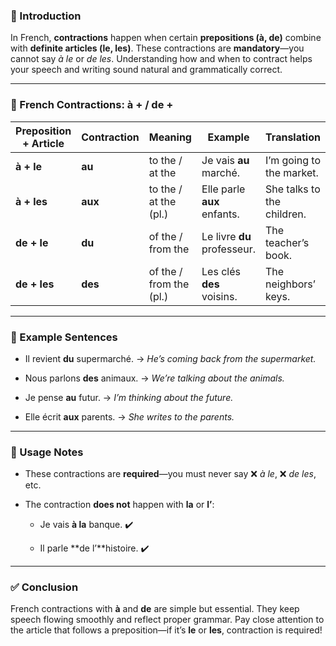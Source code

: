
### 🎯 Introduction

In French, **contractions** happen when certain **prepositions (à, de)** combine with **definite articles (le, les)**. These contractions are **mandatory**—you cannot say _à le_ or _de les_. Understanding how and when to contract helps your speech and writing sound natural and grammatically correct.

---

### 🧱 French Contractions: à + / de +

|Preposition + Article|Contraction|Meaning|Example|Translation|
|---|---|---|---|---|
|**à + le**|**au**|to the / at the|Je vais **au** marché.|I’m going to the market.|
|**à + les**|**aux**|to the / at the (pl.)|Elle parle **aux** enfants.|She talks to the children.|
|**de + le**|**du**|of the / from the|Le livre **du** professeur.|The teacher’s book.|
|**de + les**|**des**|of the / from the (pl.)|Les clés **des** voisins.|The neighbors’ keys.|

---

### 💬 Example Sentences

- Il revient **du** supermarché. → _He’s coming back from the supermarket._
    
- Nous parlons **des** animaux. → _We’re talking about the animals._
    
- Je pense **au** futur. → _I’m thinking about the future._
    
- Elle écrit **aux** parents. → _She writes to the parents._
    

---

### 🧠 Usage Notes

- These contractions are **required**—you must never say ❌ _à le_, ❌ _de les_, etc.
    
- The contraction **does not** happen with **la** or **l’**:
    
    - Je vais **à la** banque. ✔️
        
    - Il parle **de l’**histoire. ✔️
        

---

### ✅ Conclusion

French contractions with **à** and **de** are simple but essential. They keep speech flowing smoothly and reflect proper grammar. Pay close attention to the article that follows a preposition—if it’s **le** or **les**, contraction is required!